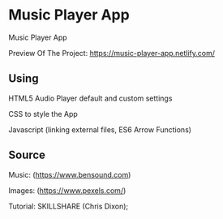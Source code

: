 # Music Player App

Music Player App

Preview Of The Project: https://music-player-app.netlify.com/

## Using

HTML5 Audio Player default and custom settings

CSS to style the App

Javascript (linking external files, ES6 Arrow Functions)

## Source

Music: (https://www.bensound.com)

Images: (https://www.pexels.com/)

Tutorial:
SKILLSHARE (Chris Dixon);
